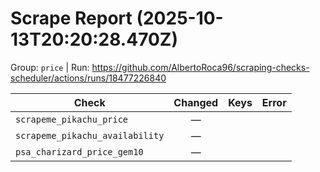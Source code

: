 # Scrape Report (2025-10-13T20:20:28.470Z)

Group: `price`  |  Run: https://github.com/AlbertoRoca96/scraping-checks-scheduler/actions/runs/18477226840

| Check | Changed | Keys | Error |
|---|:---:|:--|:--|
| `scrapeme_pikachu_price` | — |  |  |
| `scrapeme_pikachu_availability` | — |  |  |
| `psa_charizard_price_gem10` | — |  |  |
